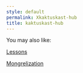 ```yaml
---
style: default
permalink: Xkaktuskast-hub
title: kaktuskast-hub
---
```

You may also like:

[Lessons](http://scp-wiki.net/lessons)

[Mongrelization](http://scp-wiki.net/mongrelization)
